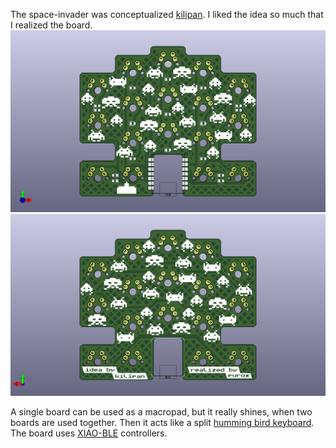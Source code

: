 The space-invader was conceptualized [kilipan](). I liked the idea so much that I realized the board.
![front view of the board](front.png)
![back view of the board](back.png)

A single board can be used as a macropad, but it really shines, when two boards are used together. Then it acts like a split [humming bird keyboard]().
The board uses [XIAO-BLE]() controllers.
